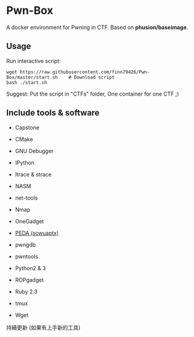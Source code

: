 # Pwn-Box

A docker environment for Pwning in CTF.
Based on **phusion/baseimage**.

## Usage

Run interactive script:

```
wget https://raw.githubusercontent.com/finn79426/Pwn-Box/master/start.sh    # Download script
bash ./start.sh
```

Suggest: Put the script in "CTFs" folder, One container for one CTF ;)

## Include tools & software

- Capstone
- CMake
- GNU Debugger
- IPython
- ltrace & strace
- NASM
- net-tools
- Nmap

- OneGadget
- [PEDA (scwuaptx)](https://github.com/scwuaptx/peda)
- pwngdb
- pwntools
- Python2 & 3
- ROPgadget
- Ruby 2.3
- tmux
- Wget

持續更新 (如果有上手新的工具)
